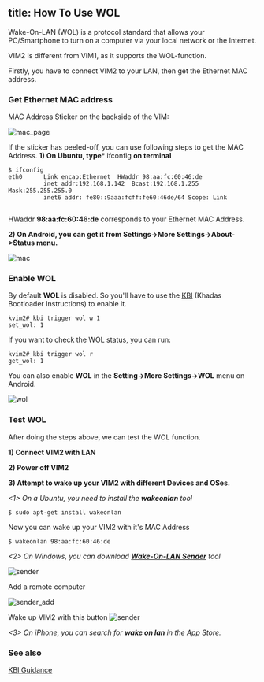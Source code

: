 title: How To Use WOL
---

Wake-On-LAN (WOL) is a protocol standard that allows your PC/Smartphone to turn on a computer via your local network or the Internet.

VIM2 is different from VIM1, as it supports the WOL-function.

Firstly, you have to connect VIM2 to your LAN, then get the Ethernet MAC address.

### Get Ethernet MAC address
MAC Address Sticker on the backside of the VIM:

![mac_page](/images/vim2/vim2_mac.jpg)


If the sticker has peeled-off, you can use following steps to get the MAC Address.
**1) On Ubuntu, type*** ifconfig **on terminal**
```
$ ifconfig
eth0      Link encap:Ethernet  HWaddr 98:aa:fc:60:46:de
          inet addr:192.168.1.142  Bcast:192.168.1.255  Mask:255.255.255.0 
          inet6 addr: fe80::9aaa:fcff:fe60:46de/64 Scope: Link


```
HWaddr **98:aa:fc:60:46:de** corresponds to your Ethernet MAC Address.

**2) On Android, you can get it from Settings->More Settings->About->Status menu.**

![mac](/images/vim2/vim2_android_mac.png)

### Enable WOL

By default **WOL** is disabled. So you'll have to use the [KBI](https://docs.khadas.com/vim2/KbiGuidance.html) (Khadas Bootloader Instructions) to enable it.
```
kvim2# kbi trigger wol w 1
set_wol: 1
```
If you want to check the WOL status, you can run:
```
kvim2# kbi trigger wol r
get_wol: 1
```
You can also enable **WOL** in the **Setting->More Settings->WOL** menu on Android.

![wol](/images/vim2/vim2_android_wol.png)


### Test WOL
After doing the steps above, we can test the WOL function.

**1) Connect VIM2 with LAN**

**2) Power off VIM2**

**3) Attempt to wake up your VIM2 with different Devices and OSes.**

*<1> On a Ubuntu, you need to install the **wakeonlan** tool*
```
$ sudo apt-get install wakeonlan
```
Now you can wake up your VIM2 with it's MAC Address
```
$ wakeonlan 98:aa:fc:60:46:de
```

*<2> On Windows, you can download **[Wake-On-LAN Sender](http://www.yarovy.com/wol/)** tool*

![sender](/images/vim2/wol_sender_main.png)

Add a remote computer

![sender_add](/images/vim2/wol_sender_add_remote.png)

Wake up VIM2 with this button
![sender](/images/vim2/wol_sender_send.png)

*<3> On iPhone, you can search for **wake on lan** in the App Store.*

### See also
[KBI Guidance](/vim2/KbiGuidance.html)

